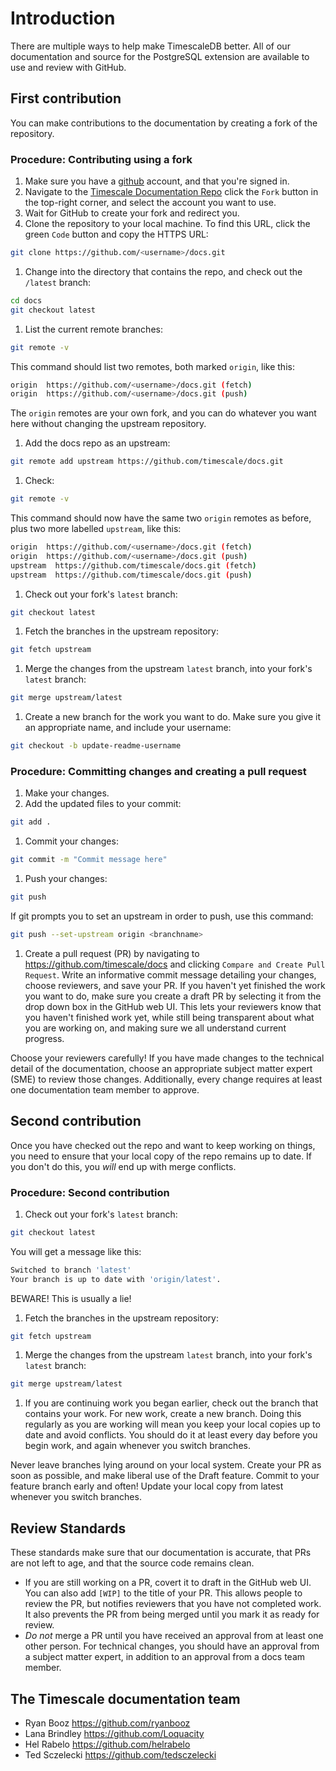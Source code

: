 # Introduction

There are multiple ways to help make TimescaleDB better. All of our
documentation and source for the PostgreSQL extension are available to use and
review with GitHub.

## First contribution

You can make contributions to the documentation by creating a fork of the
repository.


### Procedure: Contributing using a fork
1. Make sure you have a [github](github.com) account, and that you're signed in.
1. Navigate to the [Timescale Documentation Repo](https://github.com/timescale/docs) click the `Fork` button in the top-right corner, and select the account you want to use.
1. Wait for GitHub to create your fork and redirect you.
1. Clone the repository to your local machine. To find this URL, click the green
`Code` button and copy the HTTPS URL:

 ```bash
 git clone https://github.com/<username>/docs.git
 ```

1. Change into the directory that contains the repo, and check out the ``/latest`` branch:

 ```bash
 cd docs
 git checkout latest
 ```

1. List the current remote branches:

 ```bash
 git remote -v
 ```

 This command should list two remotes, both marked `origin`, like this:

 ```bash
 origin  https://github.com/<username>/docs.git (fetch)
 origin  https://github.com/<username>/docs.git (push)
 ```

 The `origin` remotes are your own fork, and you can do whatever you want here without changing the upstream repository.

1. Add the docs repo as an upstream:
 ```bash
 git remote add upstream https://github.com/timescale/docs.git
 ```

1. Check:

 ```bash
 git remote -v
 ```

 This command should now have the same two `origin` remotes as before, plus two more labelled `upstream`, like this:

 ```bash
 origin  https://github.com/<username>/docs.git (fetch)
 origin  https://github.com/<username>/docs.git (push)
 upstream  https://github.com/timescale/docs.git (fetch)
 upstream  https://github.com/timescale/docs.git (push)
 ```

1. Check out your fork's `latest` branch:

 ```bash
 git checkout latest
 ```

1. Fetch the branches in the upstream repository:

 ```bash
 git fetch upstream
 ```

1. Merge the changes from the upstream `latest` branch, into your fork's `latest` branch:

 ```bash
 git merge upstream/latest
 ```

1. Create a new branch for the work you want to do. Make sure you give it an
appropriate name, and include your username:

 ```bash
 git checkout -b update-readme-username
 ```


### Procedure: Committing changes and creating a pull request

1. Make your changes.
1. Add the updated files to your commit:

 ```bash
 git add .
 ```

1. Commit your changes:

 ```bash
 git commit -m "Commit message here"
 ```

1. Push your changes:

 ```bash
 git push
 ```

 If git prompts you to set an upstream in order to push, use this command:

 ```bash
 git push --set-upstream origin <branchname>
 ```

1. Create a pull request (PR) by navigating to https://github.com/timescale/docs
and clicking `Compare and Create Pull Request`. Write an informative commit
message detailing your changes, choose reviewers, and save your PR. If you
haven't yet finished the work you want to do, make sure you create a draft PR by
selecting it from the drop down box in the GitHub web UI. This lets your
reviewers know that you haven't finished work yet, while still being transparent
about what you are working on, and making sure we all understand current
progress.


<highlight type="tip">
Choose your reviewers carefully! If you have made changes to the technical
detail of the documentation, choose an appropriate subject matter expert (SME)
to review those changes. Additionally, every change requires at least one
documentation team member to approve.
</highlight>


## Second contribution

Once you have checked out the repo and want to keep working on things, you need
to ensure that your local copy of the repo remains up to date. If you don't do
this, you *will* end up with merge conflicts.


### Procedure: Second contribution

1. Check out your fork's `latest` branch:

 ```bash
 git checkout latest
 ```

 You will get a message like this:

 ```bash
 Switched to branch 'latest'
 Your branch is up to date with 'origin/latest'.
 ```

 BEWARE! This is usually a lie!

1. Fetch the branches in the upstream repository:

 ```bash
 git fetch upstream
 ```

1. Merge the changes from the upstream `latest` branch, into your fork's `latest` branch:

 ```bash
 git merge upstream/latest
 ```

1. If you are continuing work you began earlier, check out the branch that
contains your work. For new work, create a new branch. Doing this regularly as
you are working will mean you keep your local copies up to date and avoid
conflicts. You should do it at least every day before you begin work, and again
whenever you switch branches.

<highlight type="warning">
Never leave branches lying around on your local system. Create your PR as soon
as possible, and make liberal use of the Draft feature. Commit to your feature
branch early and often! Update your local copy from latest whenever you switch
branches.
</highlight>


## Review Standards

These standards make sure that our documentation is accurate, that PRs are not
left to age, and that the source code remains clean.

* If you are still working on a PR, covert it to draft in the GitHub web UI. You
can also add ``[WIP]`` to the title of your PR. This allows people to review the
PR, but notifies reviewers that you have not completed work. It also prevents
the PR from being merged until you mark it as ready for review.
* _Do not_ merge a PR until you have received an approval from at least one
other person. For technical changes, you should have an approval from a
subject matter expert, in addition to an approval from a docs team member.


## The Timescale documentation team

* Ryan Booz https://github.com/ryanbooz
* Lana Brindley https://github.com/Loquacity
* Hel Rabelo https://github.com/helrabelo
* Ted Sczelecki https://github.com/tedsczelecki
